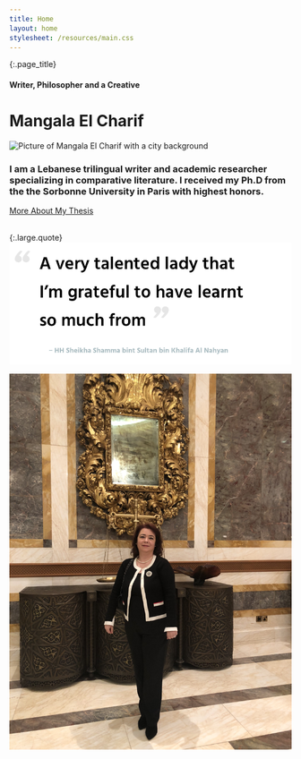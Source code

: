 ```yaml
---
title: Home
layout: home
stylesheet: /resources/main.css
---
```


{:.page_title}
#### Writer, Philosopher and a Creative
# Mangala El Charif

![Picture of Mangala El Charif with a city background](/resources/home.jpg)

### I am a Lebanese trilingual writer and academic researcher specializing in comparative literature. I received my Ph.D from the the Sorbonne University in Paris with highest honors.

<div class="block_link">
  <a href="thesis">More About My Thesis</a>
</div>

<br>

{:.large.quote}
![A very talented lady that I’m grateful to have learnt so much from ‒ Her Highness Sheikha Shamma bint Sultan bin Khalifa Al Nahyan, a progressive, educated and entrepreneurial member of the Royal family of the United Arab Emirates and CEO of the Alliances for Global Sustainability.](/resources/quote3.png)

![Picture of Mangala El Charif](/resources/home2.jpg)

